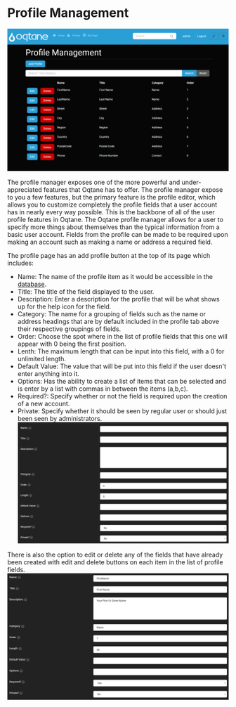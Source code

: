# Profile Management

![profile-management](./assets/profile-management.png)

The profile manager exposes one of the more powerful and under-appreciated features that Oqtane has to offer. The profile manager expose to you a few features, but the primary feature is the profile editor, which allows you to customize completely the profile fields that a user account has in nearly every way possible. This is the backbone of all of the user profile features in Oqtane.
The Oqtane profile manager allows for a user to specify more things about themselves than the typical information from a basic user account. Fields from the profile can be made to be required upon making an account such as making a name or address a required field.

The profile page has an add profile button at the top of its page which includes:
* Name: The name of the profile item as it would be accessible in the [database](../host-administration/sql-management.md).
* Title: The title of the field displayed to the user.
* Description: Enter a description for the profile that will be what shows up for the help icon for the field.
* Category: The name for a grouping of fields such as the name or address headings that are by default included in the profile tab above their respective groupings of fields.
* Order: Choose the spot where in the list of profile fields that this one will appear with 0 being the first position.
* Lenth: The maximum length that can be input into this field, with a 0 for unlimited length.
* Default Value: The value that will be put into this field if the user doesn't enter anything into it.
* Options: Has the ability to create a list of items that can be selected and is enter by a list with commas in between the items (a,b,c).
* Required?: Specify whether or not the field is required upon the creation of a new account.
* Private: Specify whether it should be seen by regular user or should just been seen by administrators.
![add-profile](./assets/add-profile.png)

There is also the option to edit or delete any of the fields that have already been created with edit and delete buttons on each item in the list of profile fields.
![edit-profile](./assets/edit-profile.png)
